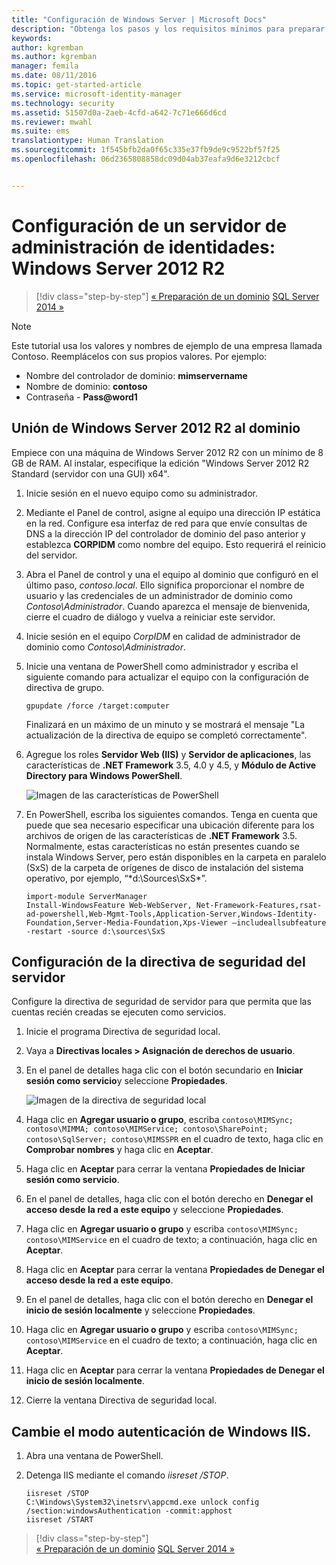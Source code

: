 ```yaml
---
title: "Configuración de Windows Server | Microsoft Docs"
description: "Obtenga los pasos y los requisitos mínimos para preparar Windows Server 2012 RS de modo que funcione con MIM 2016."
keywords: 
author: kgremban
ms.author: kgremban
manager: femila
ms.date: 08/11/2016
ms.topic: get-started-article
ms.service: microsoft-identity-manager
ms.technology: security
ms.assetid: 51507d0a-2aeb-4cfd-a642-7c71e666d6cd
ms.reviewer: mwahl
ms.suite: ems
translationtype: Human Translation
ms.sourcegitcommit: 1f545bfb2da0f65c335e37fb9de9c9522bf57f25
ms.openlocfilehash: 06d2365808858dc09d04ab37eafa9d6e3212cbcf


---
```


# <a name="set-up-an-identity-management-server-windows-server-2012-r2"></a>Configuración de un servidor de administración de identidades: Windows Server 2012 R2

>[!div class="step-by-step"]
[« Preparación de un dominio](preparing-domain.md)
[SQL Server 2014 »](prepare-server-sql2014.md)

> [!NOTE]
> Este tutorial usa los valores y nombres de ejemplo de una empresa llamada Contoso. Reemplácelos con sus propios valores. Por ejemplo:
> - Nombre del controlador de dominio: **mimservername**
> - Nombre de dominio: **contoso**
> - Contraseña - **Pass@word1**

## <a name="join-windows-server-2012-r2-to-your-domain"></a>Unión de Windows Server 2012 R2 al dominio

Empiece con una máquina de Windows Server 2012 R2 con un mínimo de 8 GB de RAM. Al instalar, especifique la edición "Windows Server 2012 R2 Standard (servidor con una GUI) x64".

1. Inicie sesión en el nuevo equipo como su administrador.

2. Mediante el Panel de control, asigne al equipo una dirección IP estática en la red. Configure esa interfaz de red para que envíe consultas de DNS a la dirección IP del controlador de dominio del paso anterior y establezca **CORPIDM** como nombre del equipo.  Esto requerirá el reinicio del servidor.

3. Abra el Panel de control y una el equipo al dominio que configuró en el último paso, *contoso.local*.  Ello significa proporcionar el nombre de usuario y las credenciales de un administrador de dominio como *Contoso\Administrador*.  Cuando aparezca el mensaje de bienvenida, cierre el cuadro de diálogo y vuelva a reiniciar este servidor.

4. Inicie sesión en el equipo *CorpIDM* en calidad de administrador de dominio como *Contoso\Administrador*.

5. Inicie una ventana de PowerShell como administrador y escriba el siguiente comando para actualizar el equipo con la configuración de directiva de grupo.

    ```
    gpupdate /force /target:computer
    ```

    Finalizará en un máximo de un minuto y se mostrará el mensaje "La actualización de la directiva de equipo se completó correctamente".

6. Agregue los roles **Servidor Web (IIS)** y **Servidor de aplicaciones**, las características de **.NET Framework** 3.5, 4.0 y 4.5, y **Módulo de Active Directory para Windows PowerShell**.

    ![Imagen de las características de PowerShell](media/MIM-DeployWS2.png)

7. En PowerShell, escriba los siguientes comandos. Tenga en cuenta que puede que sea necesario especificar una ubicación diferente para los archivos de origen de las características de **.NET Framework** 3.5. Normalmente, estas características no están presentes cuando se instala Windows Server, pero están disponibles en la carpeta en paralelo (SxS) de la carpeta de orígenes de disco de instalación del sistema operativo, por ejemplo, “*d:\Sources\SxS\*”.

    ```
    import-module ServerManager
    Install-WindowsFeature Web-WebServer, Net-Framework-Features,rsat-ad-powershell,Web-Mgmt-Tools,Application-Server,Windows-Identity-Foundation,Server-Media-Foundation,Xps-Viewer –includeallsubfeature -restart -source d:\sources\SxS
    ```

## <a name="configure-the-server-security-policy"></a>Configuración de la directiva de seguridad del servidor

Configure la directiva de seguridad de servidor para que permita que las cuentas recién creadas se ejecuten como servicios.

1. Inicie el programa Directiva de seguridad local.

2. Vaya a **Directivas locales > Asignación de derechos de usuario**.

3. En el panel de detalles haga clic con el botón secundario en **Iniciar sesión como servicio**y seleccione **Propiedades**.

    ![Imagen de la directiva de seguridad local](media/MIM-DeployWS3.png)

4. Haga clic en **Agregar usuario o grupo**, escriba `contoso\MIMSync; contoso\MIMMA; contoso\MIMService; contoso\SharePoint; contoso\SqlServer; contoso\MIMSSPR` en el cuadro de texto, haga clic en **Comprobar nombres** y haga clic en **Aceptar**.

5. Haga clic en **Aceptar** para cerrar la ventana **Propiedades de Iniciar sesión como servicio**.

6.  En el panel de detalles, haga clic con el botón derecho en **Denegar el acceso desde la red a este equipo** y seleccione **Propiedades**.

7. Haga clic en **Agregar usuario o grupo** y escriba `contoso\MIMSync; contoso\MIMService` en el cuadro de texto; a continuación, haga clic en **Aceptar**.

8. Haga clic en **Aceptar** para cerrar la ventana **Propiedades de Denegar el acceso desde la red a este equipo**.

9. En el panel de detalles, haga clic con el botón derecho en **Denegar el inicio de sesión localmente** y seleccione **Propiedades**.

10. Haga clic en **Agregar usuario o grupo** y escriba `contoso\MIMSync; contoso\MIMService` en el cuadro de texto; a continuación, haga clic en **Aceptar**.

11. Haga clic en **Aceptar** para cerrar la ventana **Propiedades de Denegar el inicio de sesión localmente**.

12. Cierre la ventana Directiva de seguridad local.


## <a name="change-the-iis-windows-authentication-mode"></a>Cambie el modo autenticación de Windows IIS.

1.  Abra una ventana de PowerShell.

2.  Detenga IIS mediante el comando *iisreset /STOP*.

    ```
    iisreset /STOP
    C:\Windows\System32\inetsrv\appcmd.exe unlock config /section:windowsAuthentication -commit:apphost
    iisreset /START
    ```

>[!div class="step-by-step"]  
[« Preparación de un dominio](preparing-domain.md)
[SQL Server 2014 »](prepare-server-sql2014.md)



<!--HONumber=Nov16_HO2-->



